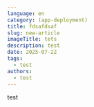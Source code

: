 ```yaml
---
language: en
category: (app-deployment)
title: fdsafdsaf
slug: new-article
imageTitle: tets
description: test
date: 2025-07-22
tags:
  - test
authors:
  - test
---
```

test
